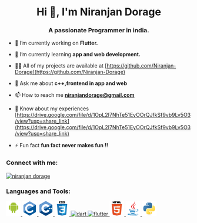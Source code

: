 <h1 align="center">Hi 👋, I'm Niranjan Dorage</h1>
<h3 align="center">A passionate Programmer in india.</h3>

- 🔭 I’m currently working on **Flutter.**

- 🌱 I’m currently learning **app and web development.**

- 👨‍💻 All of my projects are available at [https://github.com/Niranjan-Dorage](https://github.com/Niranjan-Dorage)

- 💬 Ask me about **c++,frontend in app and web**

- 📫 How to reach me **niranjandorage@gmail.com**

- 📄 Know about my experiences [https://drive.google.com/file/d/1OpL2I7NhTe51EyOOrQJfkSf9vb9Lv5O3/view?usp=share_link](https://drive.google.com/file/d/1OpL2I7NhTe51EyOOrQJfkSf9vb9Lv5O3/view?usp=share_link)

- ⚡ Fun fact **fun fact never makes fun !!**

<h3 align="left">Connect with me:</h3>
<p align="left">
<a href="https://linkedin.com/in/niranjan dorage" target="blank"><img align="center" src="https://raw.githubusercontent.com/rahuldkjain/github-profile-readme-generator/master/src/images/icons/Social/linked-in-alt.svg" alt="niranjan dorage" height="30" width="40" /></a>
</p>

<h3 align="left">Languages and Tools:</h3>
<p align="left"> <a href="https://developer.android.com" target="_blank" rel="noreferrer"> <img src="https://raw.githubusercontent.com/devicons/devicon/master/icons/android/android-original-wordmark.svg" alt="android" width="40" height="40"/> </a> <a href="https://www.cprogramming.com/" target="_blank" rel="noreferrer"> <img src="https://raw.githubusercontent.com/devicons/devicon/master/icons/c/c-original.svg" alt="c" width="40" height="40"/> </a> <a href="https://www.w3schools.com/cpp/" target="_blank" rel="noreferrer"> <img src="https://raw.githubusercontent.com/devicons/devicon/master/icons/cplusplus/cplusplus-original.svg" alt="cplusplus" width="40" height="40"/> </a> <a href="https://www.w3schools.com/css/" target="_blank" rel="noreferrer"> <img src="https://raw.githubusercontent.com/devicons/devicon/master/icons/css3/css3-original-wordmark.svg" alt="css3" width="40" height="40"/> </a> <a href="https://dart.dev" target="_blank" rel="noreferrer"> <img src="https://www.vectorlogo.zone/logos/dartlang/dartlang-icon.svg" alt="dart" width="40" height="40"/> </a> <a href="https://flutter.dev" target="_blank" rel="noreferrer"> <img src="https://www.vectorlogo.zone/logos/flutterio/flutterio-icon.svg" alt="flutter" width="40" height="40"/> </a> <a href="https://www.w3.org/html/" target="_blank" rel="noreferrer"> <img src="https://raw.githubusercontent.com/devicons/devicon/master/icons/html5/html5-original-wordmark.svg" alt="html5" width="40" height="40"/> </a> <a href="https://www.java.com" target="_blank" rel="noreferrer"> <img src="https://raw.githubusercontent.com/devicons/devicon/master/icons/java/java-original.svg" alt="java" width="40" height="40"/> </a> <a href="https://www.python.org" target="_blank" rel="noreferrer"> <img src="https://raw.githubusercontent.com/devicons/devicon/master/icons/python/python-original.svg" alt="python" width="40" height="40"/> </a> </p>
